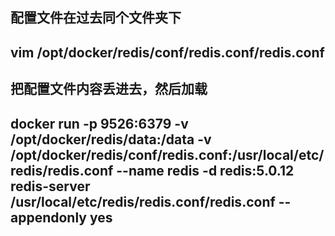 ## 配置文件在过去同个文件夹下
## vim /opt/docker/redis/conf/redis.conf/redis.conf
## 把配置文件内容丢进去，然后加载
## docker run -p 9526:6379 -v /opt/docker/redis/data:/data -v /opt/docker/redis/conf/redis.conf:/usr/local/etc/redis/redis.conf --name redis -d redis:5.0.12 redis-server /usr/local/etc/redis/redis.conf/redis.conf --appendonly yes
